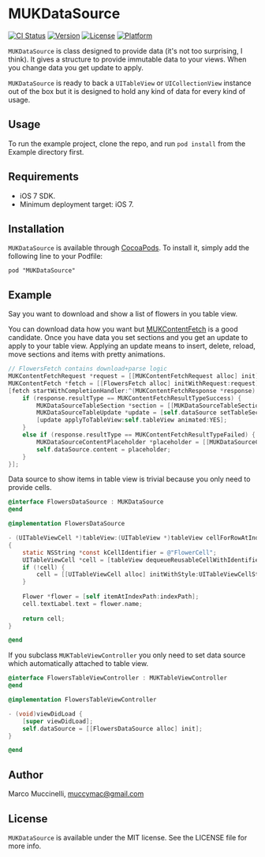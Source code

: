 # MUKDataSource

[![CI Status](http://img.shields.io/travis/muccy/MUKDataSource.svg?style=flat)](https://travis-ci.org/muccy/MUKDataSource)
[![Version](https://img.shields.io/cocoapods/v/MUKDataSource.svg?style=flat)](http://cocoadocs.org/docsets/MUKDataSource)
[![License](https://img.shields.io/cocoapods/l/MUKDataSource.svg?style=flat)](http://cocoadocs.org/docsets/MUKDataSource)
[![Platform](https://img.shields.io/cocoapods/p/MUKDataSource.svg?style=flat)](http://cocoadocs.org/docsets/MUKDataSource)

`MUKDataSource` is class designed to provide data (it's not too surprising, I think). It gives a structure to provide immutable data to your views. When you change data you get update to apply.

`MUKDataSource` is ready to back a `UITableView` or `UICollectionView` instance out of the box but it is designed to hold any kind of data for every kind of usage.

## Usage

To run the example project, clone the repo, and run `pod install` from the Example directory first.

## Requirements

* iOS 7 SDK.
* Minimum deployment target: iOS 7.

## Installation

`MUKDataSource` is available through [CocoaPods](http://cocoapods.org). To install
it, simply add the following line to your Podfile:

    pod "MUKDataSource"
	
## Example

Say you want to download and show a list of flowers in you table view.

You can download data how you want but [MUKContentFetch](https://github.com/muccy/MUKContentFetch) is a good candidate. Once you have data you set sections and you get an update to apply to your table view. Applying an update means to insert, delete, reload, move sections and items with pretty animations.

```objective-c
// FlowersFetch contains download+parse logic
MUKContentFetchRequest *request = [[MUKContentFetchRequest alloc] init];
MUKContentFetch *fetch = [[FlowersFetch alloc] initWithRequest:request];
[fetch startWithCompletionHandler:^(MUKContentFetchResponse *response) {
	if (response.resultType == MUKContentFetchResultTypeSuccess) {
		MUKDataSourceTableSection *section = [[MUKDataSourceTableSection alloc] initWithIdentifier:@"flowers" items:response.object headerTitle:@"Flowers" footerTitle:nil];
		MUKDataSourceTableUpdate *update = [self.dataSource setTableSections:@[section]];
		[update applyToTableView:self.tableView animated:YES];
	}
	else if (response.resultType == MUKContentFetchResultTypeFailed) {
		MUKDataSourceContentPlaceholder *placeholder = [[MUKDataSourceContentPlaceholder alloc] initWithTitle:@"Error" subtitle:[response.error localizedDescription] image:nil];
		self.dataSource.content = placeholder;
	}
}];
```

Data source to show items in table view is trivial because you only need to provide cells.

```objective-c
@interface FlowersDataSource : MUKDataSource
@end

@implementation FlowersDataSource

- (UITableViewCell *)tableView:(UITableView *)tableView cellForRowAtIndexPath:(NSIndexPath *)indexPath
{
	static NSString *const kCellIdentifier = @"FlowerCell";
	UITableViewCell *cell = [tableView dequeueReusableCellWithIdentifier:kCellIdentifier];
	if (!cell) {
		cell = [[UITableViewCell alloc] initWithStyle:UITableViewCellStyleDefault reuseIdentifier:kCellIdentifier];
	}
	
	Flower *flower = [self itemAtIndexPath:indexPath];
	cell.textLabel.text = flower.name;
	
	return cell;
}

@end
```
If you subclass `MUKTableViewController` you only need to set data source which automatically attached to table view.

```objective-c
@interface FlowersTableViewController : MUKTableViewController
@end

@implementation FlowersTableViewController

- (void)viewDidLoad {
    [super viewDidLoad];
    self.dataSource = [[FlowersDataSource alloc] init];
}

@end
```

## Author

Marco Muccinelli, muccymac@gmail.com

## License

`MUKDataSource` is available under the MIT license. See the LICENSE file for more info.
